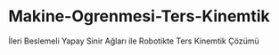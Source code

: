 # Makine-Ogrenmesi-Ters-Kinemtik
İleri Beslemeli Yapay Sinir Ağları ile Robotikte Ters Kinemtik Çözümü
